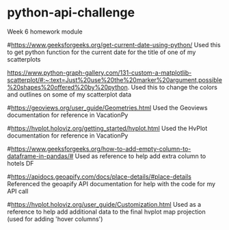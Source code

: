 # python-api-challenge
Week 6 homework module

#https://www.geeksforgeeks.org/get-current-date-using-python/
Used this to get python function for the current date for the title of one of my scatterplots

https://www.python-graph-gallery.com/131-custom-a-matplotlib-scatterplot/#:~:text=Just%20use%20the%20marker%20argument,possible%20shapes%20offered%20by%20python.
Used this to change the colors and outlines on some of my scatterplot data

#https://geoviews.org/user_guide/Geometries.html
Used the Geoviews documentation for reference in VacationPy

#https://hvplot.holoviz.org/getting_started/hvplot.html
Used the HvPlot documentation for reference in VacationPy

#https://www.geeksforgeeks.org/how-to-add-empty-column-to-dataframe-in-pandas/#
Used as reference to help add extra column to hotels DF

#https://apidocs.geoapify.com/docs/place-details/#place-details
Referenced the geoapify API documentation for help with the code for my API call

#https://hvplot.holoviz.org/user_guide/Customization.html
Used as a reference to help add additional data to the final hvplot map projection (used for adding 'hover columns')
